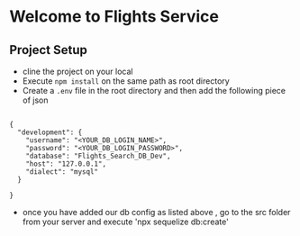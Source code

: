 # Welcome to Flights Service

## Project Setup
- cline the project on your local
- Execute `npm install` on the same path as root directory
- Create a `.env` file in the root directory and then  add the following piece of json

```

{
  "development": {
    "username": "<YOUR_DB_LOGIN_NAME>",
    "password": "<YOUR_DB_LOGIN_PASSWORD>",
    "database": "Flights_Search_DB_Dev",
    "host": "127.0.0.1",
    "dialect": "mysql"
  }
  
}

```

- once you have added our db config as listed above , go to the src folder from your server and execute 'npx sequelize db:create'